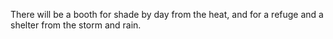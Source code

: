 There will be a booth for shade by day from the heat, and for a refuge and a shelter from the storm and rain.
